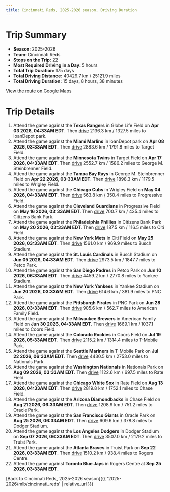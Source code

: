 ```yaml
---
title: Cincinnati Reds, 2025-2026 season, Driving Duration
---
```


# Trip Summary
- **Season:** 2025-2026
- **Team:** Cincinnati Reds
- **Stops on the Trip:** 22
- **Most Required Driving in a Day:** 5 hours
- **Total Trip Duration:** 175 days
- **Total Driving Distance:** 40429.7 km / 25121.9 miles
- **Total Driving Duration:** 15 days, 8 hours, 38 minutes

[View the route on Google Maps](https://www.google.com/maps/dir/Globe+Life+Field+Arlington/loanDepot+park+Miami/Target+Field+Minneapolis/George+M.+Steinbrenner+Field+Tampa/Wrigley+Field+Chicago/Progressive+Field+Cleveland/Citizens+Bank+Park+Philadelphia/Citi+Field+Flushing/Busch+Stadium+St.+Louis/Petco+Park+San+Diego/Yankee+Stadium+Bronx/PNC+Park+Pittsburgh/American+Family+Field+Milwaukee/Coors+Field+Denver/T-Mobile+Park+Seattle/Nationals+Park+Washington/Rate+Field+Chicago/Chase+Field+Phoenix/Oracle+Park+San+Francisco/Dodger+Stadium+Los+Angeles/Truist+Park+Atlanta/Rogers+Centre+Toronto)

# Trip Details
1. Attend the game against the **Texas Rangers** in Globe Life Field on **Apr 03 2026, 04:33AM EDT**. Then [drive](https://www.google.com/maps/dir/Globe+Life+Field+Arlington/loanDepot+park+Miami) 2136.3 km / 1327.5 miles to loanDepot park.
2. Attend the game against the **Miami Marlins** in loanDepot park on **Apr 08 2026, 03:33AM EDT**. Then [drive](https://www.google.com/maps/dir/loanDepot+park+Miami/Target+Field+Minneapolis) 2883.6 km / 1791.8 miles to Target Field.
3. Attend the game against the **Minnesota Twins** in Target Field on **Apr 17 2026, 04:33AM EDT**. Then [drive](https://www.google.com/maps/dir/Target+Field+Minneapolis/George+M.+Steinbrenner+Field+Tampa) 2552.7 km / 1586.2 miles to George M. Steinbrenner Field.
4. Attend the game against the **Tampa Bay Rays** in George M. Steinbrenner Field on **Apr 22 2026, 03:33AM EDT**. Then [drive](https://www.google.com/maps/dir/George+M.+Steinbrenner+Field+Tampa/Wrigley+Field+Chicago) 1898.3 km / 1179.5 miles to Wrigley Field.
5. Attend the game against the **Chicago Cubs** in Wrigley Field on **May 04 2026, 04:33AM EDT**. Then [drive](https://www.google.com/maps/dir/Wrigley+Field+Chicago/Progressive+Field+Cleveland) 563.8 km / 350.4 miles to Progressive Field.
6. Attend the game against the **Cleveland Guardians** in Progressive Field on **May 16 2026, 03:33AM EDT**. Then [drive](https://www.google.com/maps/dir/Progressive+Field+Cleveland/Citizens+Bank+Park+Philadelphia) 700.7 km / 435.4 miles to Citizens Bank Park.
7. Attend the game against the **Philadelphia Phillies** in Citizens Bank Park on **May 20 2026, 03:33AM EDT**. Then [drive](https://www.google.com/maps/dir/Citizens+Bank+Park+Philadelphia/Citi+Field+Flushing) 187.5 km / 116.5 miles to Citi Field.
8. Attend the game against the **New York Mets** in Citi Field on **May 25 2026, 03:33AM EDT**. Then [drive](https://www.google.com/maps/dir/Citi+Field+Flushing/Busch+Stadium+St.+Louis) 1561.0 km / 969.9 miles to Busch Stadium.
9. Attend the game against the **St. Louis Cardinals** in Busch Stadium on **Jun 05 2026, 04:33AM EDT**. Then [drive](https://www.google.com/maps/dir/Busch+Stadium+St.+Louis/Petco+Park+San+Diego) 2973.5 km / 1847.7 miles to Petco Park.
10. Attend the game against the **San Diego Padres** in Petco Park on **Jun 10 2026, 06:33AM EDT**. Then [drive](https://www.google.com/maps/dir/Petco+Park+San+Diego/Yankee+Stadium+Bronx) 4459.2 km / 2770.8 miles to Yankee Stadium.
11. Attend the game against the **New York Yankees** in Yankee Stadium on **Jun 20 2026, 03:33AM EDT**. Then [drive](https://www.google.com/maps/dir/Yankee+Stadium+Bronx/PNC+Park+Pittsburgh) 614.6 km / 381.9 miles to PNC Park.
12. Attend the game against the **Pittsburgh Pirates** in PNC Park on **Jun 28 2026, 03:33AM EDT**. Then [drive](https://www.google.com/maps/dir/PNC+Park+Pittsburgh/American+Family+Field+Milwaukee) 905.6 km / 562.7 miles to American Family Field.
13. Attend the game against the **Milwaukee Brewers** in American Family Field on **Jun 30 2026, 04:33AM EDT**. Then [drive](https://www.google.com/maps/dir/American+Family+Field+Milwaukee/Coors+Field+Denver) 1669.1 km / 1037.1 miles to Coors Field.
14. Attend the game against the **Colorado Rockies** in Coors Field on **Jul 19 2026, 05:33AM EDT**. Then [drive](https://www.google.com/maps/dir/Coors+Field+Denver/T-Mobile+Park+Seattle) 2115.2 km / 1314.4 miles to T-Mobile Park.
15. Attend the game against the **Seattle Mariners** in T-Mobile Park on **Jul 22 2026, 06:33AM EDT**. Then [drive](https://www.google.com/maps/dir/T-Mobile+Park+Seattle/Nationals+Park+Washington) 4430.5 km / 2753.0 miles to Nationals Park.
16. Attend the game against the **Washington Nationals** in Nationals Park on **Aug 09 2026, 03:33AM EDT**. Then [drive](https://www.google.com/maps/dir/Nationals+Park+Washington/Rate+Field+Chicago) 1122.6 km / 697.5 miles to Rate Field.
17. Attend the game against the **Chicago White Sox** in Rate Field on **Aug 13 2026, 04:33AM EDT**. Then [drive](https://www.google.com/maps/dir/Rate+Field+Chicago/Chase+Field+Phoenix) 2819.8 km / 1752.1 miles to Chase Field.
18. Attend the game against the **Arizona Diamondbacks** in Chase Field on **Aug 21 2026, 06:33AM EDT**. Then [drive](https://www.google.com/maps/dir/Chase+Field+Phoenix/Oracle+Park+San+Francisco) 1208.9 km / 751.2 miles to Oracle Park.
19. Attend the game against the **San Francisco Giants** in Oracle Park on **Aug 25 2026, 06:33AM EDT**. Then [drive](https://www.google.com/maps/dir/Oracle+Park+San+Francisco/Dodger+Stadium+Los+Angeles) 609.6 km / 378.8 miles to Dodger Stadium.
20. Attend the game against the **Los Angeles Dodgers** in Dodger Stadium on **Sep 07 2026, 06:33AM EDT**. Then [drive](https://www.google.com/maps/dir/Dodger+Stadium+Los+Angeles/Truist+Park+Atlanta) 3507.0 km / 2179.2 miles to Truist Park.
21. Attend the game against the **Atlanta Braves** in Truist Park on **Sep 22 2026, 03:33AM EDT**. Then [drive](https://www.google.com/maps/dir/Truist+Park+Atlanta/Rogers+Centre+Toronto) 1510.2 km / 938.4 miles to Rogers Centre.
22. Attend the game against **Toronto Blue Jays** in Rogers Centre at **Sep 25 2026, 03:33AM EDT**.

[Back to Cincinnati Reds, 2025-2026 season]({{ '2025-2026/mlb/cincinnati_reds' | relative_url }})

